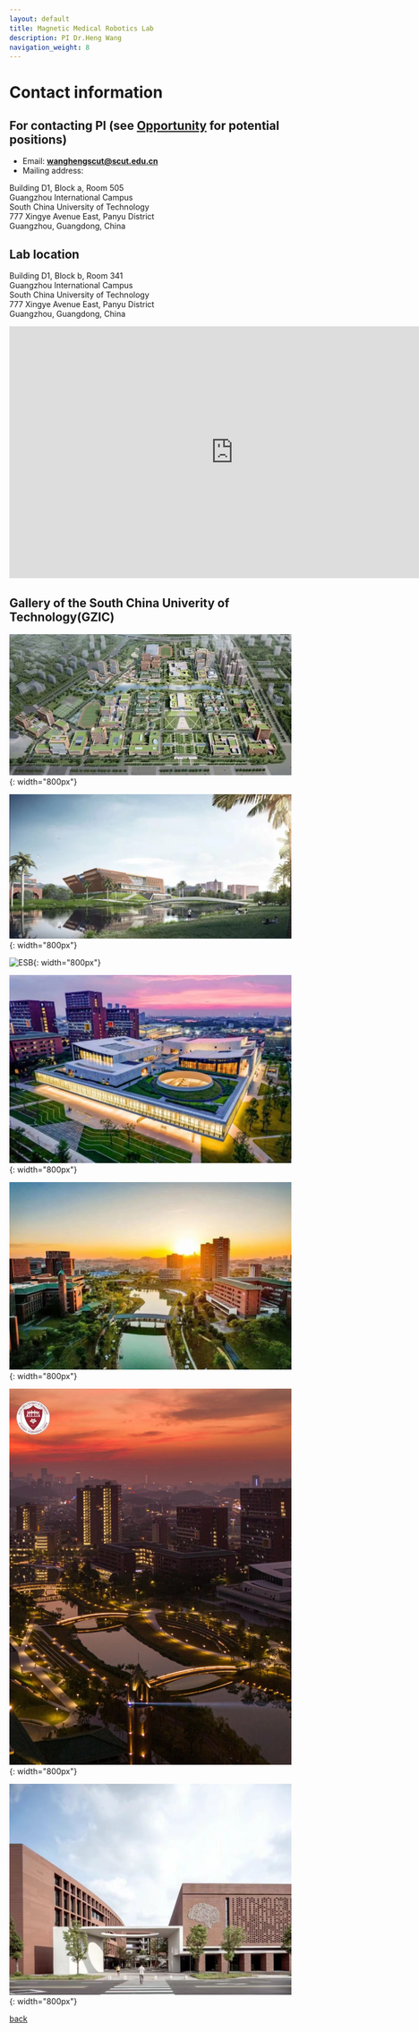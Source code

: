 ```yaml
---
layout: default
title: Magnetic Medical Robotics Lab
description: PI Dr.Heng Wang
navigation_weight: 8
---
```

# Contact information

## For contacting PI (see [Opportunity](./opportunity) for potential positions)
* Email: **wanghengscut@scut.edu.cn**
* Mailing address: 


Building D1, Block a, Room 505  
Guangzhou International Campus  
South China University of Technology  
777 Xingye Avenue East, Panyu District  
Guangzhou, Guangdong, China  


## Lab location


Building D1, Block b, Room 341  
Guangzhou International Campus  
South China University of Technology  
777 Xingye Avenue East, Panyu District  
Guangzhou, Guangdong, China  



<iframe src="https://map.baidu.com/poi/%E5%8D%8E%E5%8D%97%E7%90%86%E5%B7%A5%E5%A4%A7%E5%AD%A6%E5%B9%BF%E5%B7%9E%E5%9B%BD%E9%99%85%E6%A0%A1%E5%8C%BA-D1B%E5%BA%A7/@12624112.86028779,2617262.7666862365,15.25z?uid=a4dce2e9847da84ecac3dbc2&info_merge=1&isBizPoi=false&ugc_type=3&ugc_ver=1&device_ratio=2&compat=1&pcevaname=pc4.1&querytype=detailConInfo&da_src=shareurl" width="800" height="450" style="border:0;" allowfullscreen="" loading="lazy" referrerpolicy="no-referrer-when-downgrade"></iframe>


## Gallery of the South China Univerity of Technology(GZIC)


![niaokan](liaokantu.jpg){: width="800px"} 

![library](library2.jpg){: width="800px"} 

![ESB](library.jpg){: width="800px"} 

![E5](E52.jpg){: width="800px"} 

![ESB](luori.jpg){: width="800px"} 

![ESB](D5.jpg){: width="800px"} 

![ESB](wu1.jpg){: width="800px"} 



 

[back](./)


